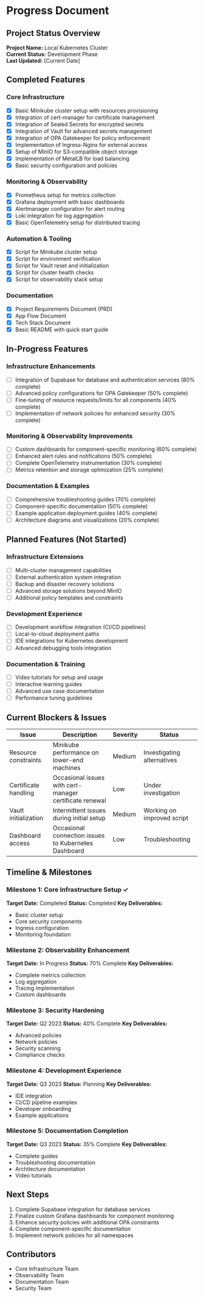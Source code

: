 # Progress Document

## Project Status Overview

**Project Name:** Local Kubernetes Cluster  
**Current Status:** Development Phase  
**Last Updated:** [Current Date]

## Completed Features

### Core Infrastructure
- [x] Basic Minikube cluster setup with resources provisioning
- [x] Integration of cert-manager for certificate management
- [x] Integration of Sealed Secrets for encrypted secrets
- [x] Integration of Vault for advanced secrets management
- [x] Integration of OPA Gatekeeper for policy enforcement
- [x] Implementation of Ingress-Nginx for external access
- [x] Setup of MinIO for S3-compatible object storage
- [x] Implementation of MetalLB for load balancing
- [x] Basic security configuration and policies

### Monitoring & Observability
- [x] Prometheus setup for metrics collection
- [x] Grafana deployment with basic dashboards
- [x] Alertmanager configuration for alert routing
- [x] Loki integration for log aggregation
- [x] Basic OpenTelemetry setup for distributed tracing

### Automation & Tooling
- [x] Script for Minikube cluster setup
- [x] Script for environment verification
- [x] Script for Vault reset and initialization
- [x] Script for cluster health checks
- [x] Script for observability stack setup

### Documentation
- [x] Project Requirements Document (PRD)
- [x] App Flow Document
- [x] Tech Stack Document
- [x] Basic README with quick start guide

## In-Progress Features

### Infrastructure Enhancements
- [ ] Integration of Supabase for database and authentication services (80% complete)
- [ ] Advanced policy configurations for OPA Gatekeeper (50% complete)
- [ ] Fine-tuning of resource requests/limits for all components (40% complete)
- [ ] Implementation of network policies for enhanced security (30% complete)

### Monitoring & Observability Improvements
- [ ] Custom dashboards for component-specific monitoring (60% complete)
- [ ] Enhanced alert rules and notifications (50% complete)
- [ ] Complete OpenTelemetry instrumentation (30% complete)
- [ ] Metrics retention and storage optimization (25% complete)

### Documentation & Examples
- [ ] Comprehensive troubleshooting guides (70% complete)
- [ ] Component-specific documentation (50% complete)
- [ ] Example application deployment guides (40% complete)
- [ ] Architecture diagrams and visualizations (20% complete)

## Planned Features (Not Started)

### Infrastructure Extensions
- [ ] Multi-cluster management capabilities
- [ ] External authentication system integration
- [ ] Backup and disaster recovery solutions
- [ ] Advanced storage solutions beyond MinIO
- [ ] Additional policy templates and constraints

### Development Experience
- [ ] Development workflow integration (CI/CD pipelines)
- [ ] Local-to-cloud deployment paths
- [ ] IDE integrations for Kubernetes development
- [ ] Advanced debugging tools integration

### Documentation & Training
- [ ] Video tutorials for setup and usage
- [ ] Interactive learning guides
- [ ] Advanced use case documentation
- [ ] Performance tuning guidelines

## Current Blockers & Issues

| Issue | Description | Severity | Status |
|-------|-------------|----------|--------|
| Resource constraints | Minikube performance on lower-end machines | Medium | Investigating alternatives |
| Certificate handling | Occasional issues with cert-manager certificate renewal | Low | Under investigation |
| Vault initialization | Intermittent issues during initial setup | Medium | Working on improved script |
| Dashboard access | Occasional connection issues to Kubernetes Dashboard | Low | Troubleshooting |

## Timeline & Milestones

### Milestone 1: Core Infrastructure Setup ✓
**Target Date:** Completed
**Status:** Completed
**Key Deliverables:**
- Basic cluster setup
- Core security components
- Ingress configuration
- Monitoring foundation

### Milestone 2: Observability Enhancement
**Target Date:** In Progress
**Status:** 70% Complete
**Key Deliverables:**
- Complete metrics collection
- Log aggregation
- Tracing implementation
- Custom dashboards

### Milestone 3: Security Hardening
**Target Date:** Q2 2023
**Status:** 40% Complete
**Key Deliverables:**
- Advanced policies
- Network policies
- Security scanning
- Compliance checks

### Milestone 4: Development Experience
**Target Date:** Q3 2023
**Status:** Planning
**Key Deliverables:**
- IDE integration
- CI/CD pipeline examples
- Developer onboarding
- Example applications

### Milestone 5: Documentation Completion
**Target Date:** Q3 2023
**Status:** 35% Complete
**Key Deliverables:**
- Complete guides
- Troubleshooting documentation
- Architecture documentation
- Video tutorials

## Next Steps

1. Complete Supabase integration for database services
2. Finalize custom Grafana dashboards for component monitoring
3. Enhance security policies with additional OPA constraints
4. Complete component-specific documentation
5. Implement network policies for all namespaces

## Contributors

- Core Infrastructure Team
- Observability Team
- Documentation Team
- Security Team 